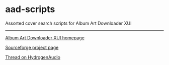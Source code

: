 aad-scripts
===========

Assorted cover search scripts for Album Art Downloader XUI

---

[Album Art Downloader XUI homepage](http://sourceforge.net/apps/mediawiki/album-art/index.php?title=Main_Page)

[Sourceforge project page](http://sourceforge.net/projects/album-art/)

[Thread on HydrogenAudio](http://www.hydrogenaudio.org/forums/index.php?showtopic=57392)